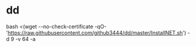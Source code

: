 # dd



bash <(wget --no-check-certificate -qO- 'https://raw.githubusercontent.com/github3444/dd/master/InstallNET.sh') -d 9 -v 64 -a

